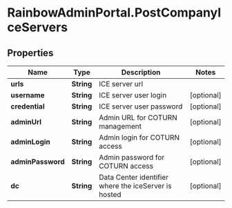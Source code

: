 # RainbowAdminPortal.PostCompanyIceServers

## Properties

Name | Type | Description | Notes
------------ | ------------- | ------------- | -------------
**urls** | **String** | ICE server url | 
**username** | **String** | ICE server user login | [optional] 
**credential** | **String** | ICE server user password | [optional] 
**adminUrl** | **String** | Admin URL for COTURN management | [optional] 
**adminLogin** | **String** | Admin login for COTURN access | [optional] 
**adminPassword** | **String** | Admin password for COTURN access | [optional] 
**dc** | **String** | Data Center identifier where the iceServer is hosted | [optional] 


